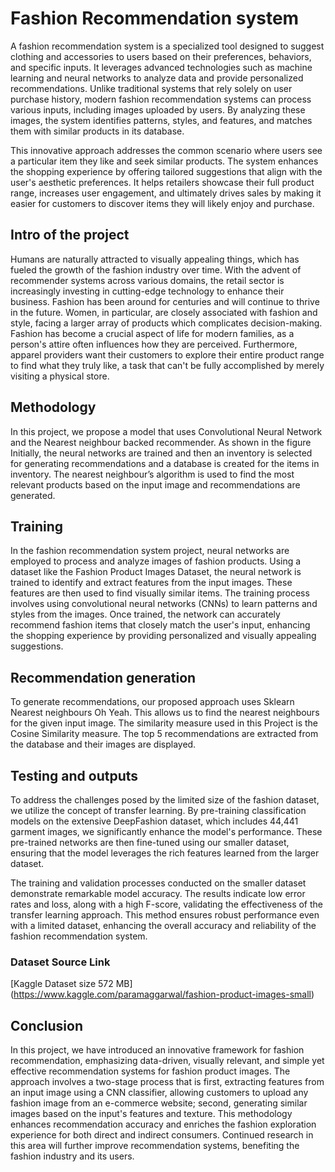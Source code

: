 
# Fashion Recommendation system

A fashion recommendation system is a specialized tool designed to suggest clothing and accessories to users based on their preferences, behaviors, and specific inputs. It leverages advanced technologies such as machine learning and neural networks to analyze data and provide personalized recommendations. Unlike traditional systems that rely solely on user purchase history, modern fashion recommendation systems can process various inputs, including images uploaded by users. By analyzing these images, the system identifies patterns, styles, and features, and matches them with similar products in its database.

This innovative approach addresses the common scenario where users see a particular item they like and seek similar products. The system enhances the shopping experience by offering tailored suggestions that align with the user's aesthetic preferences. It helps retailers showcase their full product range, increases user engagement, and ultimately drives sales by making it easier for customers to discover items they will likely enjoy and purchase.


## Intro of the project

Humans are naturally attracted to visually appealing things, which has fueled the growth of the fashion industry over time. With the advent of recommender systems across various domains, the retail sector is increasingly investing in cutting-edge technology to enhance their business. Fashion has been around for centuries and will continue to thrive in the future. Women, in particular, are closely associated with fashion and style, facing a larger array of products which complicates decision-making. Fashion has become a crucial aspect of life for modern families, as a person's attire often influences how they are perceived. Furthermore, apparel providers want their customers to explore their entire product range to find what they truly like, a task that can't be fully accomplished by merely visiting a physical store.


##  Methodology

In this project, we propose a model that uses Convolutional Neural Network and the Nearest 
neighbour backed recommender. As shown in the figure Initially, the neural networks are trained and then 
an inventory is selected for generating recommendations and a database is created for the items in 
inventory. The nearest neighbour’s algorithm is used to find the most relevant products based on the 
input image and recommendations are generated.


## Training

In the fashion recommendation system project, neural networks are employed to process and analyze images of fashion products. Using a dataset like the Fashion Product Images Dataset, the neural network is trained to identify and extract features from the input images. These features are then used to find visually similar items. The training process involves using convolutional neural networks (CNNs) to learn patterns and styles from the images. Once trained, the network can accurately recommend fashion items that closely match the user's input, enhancing the shopping experience by providing personalized and visually appealing suggestions.


## Recommendation generation

To generate recommendations, our proposed approach uses Sklearn Nearest neighbours Oh Yeah. This allows us to find the nearest neighbours for the given input image. The similarity measure used in this Project is the Cosine Similarity measure. The top 5 
recommendations are extracted from the database and their images are displayed.


## Testing and outputs

To address the challenges posed by the limited size of the fashion dataset, we utilize the concept of transfer learning. By pre-training classification models on the extensive DeepFashion dataset, which includes 44,441 garment images, we significantly enhance the model's performance. These pre-trained networks are then fine-tuned using our smaller dataset, ensuring that the model leverages the rich features learned from the larger dataset.

The training and validation processes conducted on the smaller dataset demonstrate remarkable model accuracy. The results indicate low error rates and loss, along with a high F-score, validating the effectiveness of the transfer learning approach. This method ensures robust performance even with a limited dataset, enhancing the overall accuracy and reliability of the fashion recommendation system.

### Dataset Source Link

[Kaggle Dataset size 572 MB]
(https://www.kaggle.com/paramaggarwal/fashion-product-images-small)



## Conclusion

In this project, we have introduced an innovative framework for fashion recommendation, emphasizing data-driven, visually relevant, and simple yet effective recommendation systems for fashion product images. The approach involves a two-stage process that is first, extracting features from an input image using a CNN classifier, allowing customers to upload any fashion image from an e-commerce website; second, generating similar images based on the input's features and texture. This methodology enhances recommendation accuracy and enriches the fashion exploration experience for both direct and indirect consumers. Continued research in this area will further improve recommendation systems, benefiting the fashion industry and its users.
